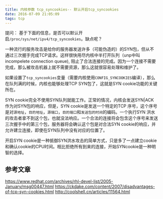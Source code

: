 ```yaml
---
title: 内核参数 tcp_syncookies-- 默认开启tcp_syncookies
date: 2016-07-09 21:05:09
tags: tcp
---
```



提问：
基于下面的信息，是否可以默认开启``/proc/sys/net/ipv4/tcp_syncookies``。缺点呢？



一种流行的服务攻击是给你的服务器发送许多（可能伪造的）的SYN包，但从不通过三次握手完成TCP请求。这样很快用尽内核中半打开队列（unp中叫 incompelete connection queue), 阻止了合法连接的完成。因为一个连接不需要完成，那么被攻击机器上就不需要资源，那么这就很容易处理和维护了。


如果设置了``tcp_syncookies``变量（需要内核使用``CONFIG_SYNCOOKIES``编译），那么在队列满的时候，内核也能够处理TCP SYN包了，这就是SYN cookie功能的关键所在。


SYN cookie完全不使用SYN队列就能工作。正常的情况，内核会发送SYN|ACK作为对SYN包的响应，但是，SYN cookie是发送一个特定的TCP 序号，这个序号是对``源地址``，``目的地址``，``源端口``，``目的端口``和``发送包的时间``的编码。一个执行SYN 洪水的攻击者拿不到这个包，也就没法响应。一个合法的连接将会包含这个序号来发送三次握手中的第三个包，服务器将会确认这个包是对合法SYN cookie的响应，并允许建立连接，即使在SYN队列中没有对应的位置了。


开启SYN cookie是一种抵御SYN洪水攻击的简单方式，只是多了一点建立cookie和确认cookie的CPU时间。相比拒绝所有到来的连接，开始SYNcookie是一种明智的选择。


## 参考文章

https://www.redhat.com/archives/rhl-devel-list/2005-January/msg00447.html
https://ckdake.com/content/2007/disadvantages-of-tcp-syn-cookies.html
http://coolshell.cn/articles/11564.html
